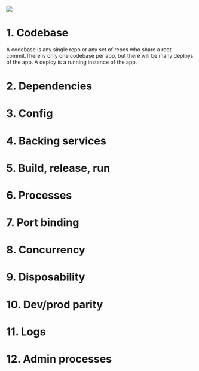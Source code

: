 ![](https://developers.redhat.com/blog/wp-content/uploads/2017/06/Screen-Shot-2017-06-19-at-7.14.34-PM.png)


# 1. Codebase
A codebase is any single repo or any set of repos who share a root commit.There is only one codebase per app, but there will be many deploys of the app. A deploy is a running instance of the app.
# 2. Dependencies

# 3. Config

# 4. Backing services

# 5. Build, release, run

# 6. Processes

# 7. Port binding

# 8. Concurrency

# 9. Disposability

# 10. Dev/prod parity

# 11. Logs

# 12. Admin processes
